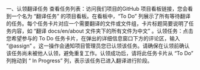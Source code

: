 一、认领翻译任务​
查看任务列表：访问我们项目的GitHub 项目看板链接，您会看到一个名为 “翻译任务” 的项目看板。在看板中，“To Do” 列展示了所有等待翻译的任务。每个任务卡片对应一个需要翻译的文件或文件组，卡片标题简要说明了任务内容，如 “翻译 docs/en/about 文件夹下的所有文件为中文” 。​
认领任务：点击您希望参与的 To Do 任务卡片，在弹出的详细信息窗口下方的评论区，输入 “@assign” 。这一操作会通知项目管理员您已认领该任务。请确保在认领前确认该任务尚未被他人认领，避免重复工作。认领成功后，请将此任务卡片从 “To Do” 列拖动到 “ In Progress” 列，表示该任务已进入翻译进行阶段。

